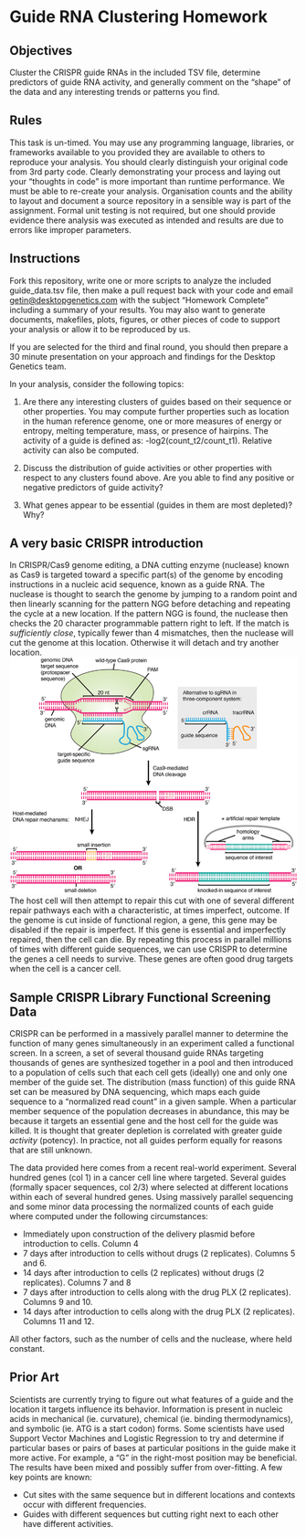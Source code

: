 # Guide RNA Clustering Homework
## Objectives

Cluster the CRISPR guide RNAs in the included TSV file, determine predictors of guide RNA activity, and generally comment on the “shape” of the data and any interesting trends or patterns you find.

## Rules
This task is un-timed. You may use any programming language, libraries, or frameworks available to you provided they are available to others to reproduce your analysis. You should clearly distinguish your original code from 3rd party code. Clearly demonstrating your process and laying out your “thoughts in code” is more important than runtime performance. We must be able to re-create your analysis. Organisation counts and the ability to layout and document a source repository in a sensible way is part of the assignment. Formal unit testing is not required, but one should provide evidence there analysis was executed as intended and results are due to errors like improper parameters.

## Instructions
Fork this repository, write one or more scripts to analyze the included guide_data.tsv file, then make a pull request back with your code and email getin@desktopgenetics.com with the subject “Homework Complete” including a summary of your results. You may also want to generate documents, makefiles, plots, figures, or other pieces of code to support your analysis or allow it to be reproduced by us.

If you are selected for the third and final round, you should then prepare a 30 minute presentation on your approach and findings for the Desktop Genetics team.

In your analysis, consider the following topics:

1. Are there any interesting clusters of guides based on their sequence or other properties. You may compute further properties such as location in the human reference genome, one or more measures of energy or entropy, melting temperature, mass, or presence of hairpins. The activity of a guide is defined as: -log2(count_t2/count_t1). Relative activity can also be computed.

2. Discuss the distribution of guide activities or other properties with respect to any clusters found above. Are you able to find any positive or negative predictors of guide activity? 

3. What genes appear to be essential (guides in them are most depleted)? Why?


## A very basic CRISPR introduction
In CRISPR/Cas9 genome editing, a DNA cutting enzyme (nuclease) known as Cas9 is targeted toward a specific part(s) of the genome by encoding instructions in a nucleic acid sequence, known as a guide RNA. The nuclease is thought to search the genome by jumping to a random point and then linearly scanning for the pattern NGG before detaching and repeating the cycle at a new location. If the pattern NGG is found, the nuclease then checks the 20 character programmable pattern right to left. If the match is *sufficiently close*, typically fewer than 4 mismatches, then the nuclease will cut the genome at this location. Otherwise it will detach and try another location.
![CRISPR searchs for a 20 character sequence and cuts](images/fgen-crispr-diagram.jpg)
The host cell will then attempt to repair this cut with one of several different repair pathways each with a characteristic, at times imperfect, outcome. If the genome is cut inside of functional region, a gene, this gene may be disabled if the repair is imperfect. If this gene is essential and imperfectly repaired, then the cell can die. By repeating this process in parallel millions of times with different guide sequences, we can use CRISPR to determine the genes a cell needs to survive. These genes are often good drug targets when the cell is a cancer cell.

## Sample CRISPR Library Functional Screening Data
CRISPR can be performed in a massively parallel manner to determine the function of many genes simultaneously in an experiment called a functional screen. In a screen, a set of several thousand guide RNAs targeting thousands of genes are synthesized together in a pool and then introduced to a population of cells such that each cell gets (ideally) one and only one member of the guide set. The distribution (mass function) of this guide RNA set can be measured by DNA sequencing, which maps each guide sequence to a “normalized read count” in a given sample. When a particular member sequence of the population decreases in abundance, this may be because it targets an essential gene and the host cell for the guide was killed. It is thought that greater depletion is correlated with greater guide *activity* (potency). In practice, not all guides perform equally for reasons that are still unknown.

The data provided here comes from a recent real-world experiment. Several hundred genes (col 1) in a cancer cell line where targeted. Several guides (formally spacer sequences, col 2/3) where selected at different locations within each of several hundred genes. Using massively parallel sequencing and some minor data processing the normalized counts of each guide where computed under the following circumstances:

- Immediately upon construction of the delivery plasmid before introduction to cells. Column 4
- 7 days after introduction to cells  without drugs (2 replicates).  Columns 5 and 6.
- 14 days after introduction to cells (2 replicates) without drugs (2 replicates). Columns 7 and 8
- 7 days after introduction to cells along with the drug PLX (2 replicates). Columns 9 and 10.
- 14 days after introduction to cells along with the drug PLX (2 replicates). Columns 11 and 12.

All other factors, such as the number of cells and the nuclease, where held constant.

## Prior Art 
Scientists are currently trying to figure out what features of a guide and the location it targets influence its behavior. Information is present in nucleic acids in mechanical (ie. curvature), chemical (ie. binding thermodynamics), and symbolic (ie. ATG is a start codon) forms. Some scientists have used Support Vector Machines and Logistic Regression to try and determine if particular bases or pairs of bases at particular positions in the guide make it more active. For example, a “G” in the right-most position may be beneficial. The results have been mixed and possibly suffer from over-fitting. A few key points are known:
- Cut sites with the same sequence but in different locations and contexts occur with different frequencies.
- Guides with different sequences but cutting right next to each other have different activities.


